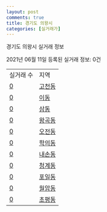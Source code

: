 ```yaml
---
layout: post
comments: true
title: 경기도 의왕시
categories: [실거래가]
---
```


경기도 의왕시 실거래 정보

2021년 06월 11일 등록된 실거래 정보: 0건


<table>
  <tr>
    <td>실거래 수</td>
    <td>지역</td>
  </tr>

  
  <tr>
    <td><a href="4143010100.html">0</a></td>
    <td><a href="4143010100.html">고천동</a></td>
  </tr>
    

  <tr>
    <td><a href="4143010200.html">0</a></td>
    <td><a href="4143010200.html">이동</a></td>
  </tr>
    

  <tr>
    <td><a href="4143010300.html">0</a></td>
    <td><a href="4143010300.html">삼동</a></td>
  </tr>
    

  <tr>
    <td><a href="4143010400.html">0</a></td>
    <td><a href="4143010400.html">왕곡동</a></td>
  </tr>
    

  <tr>
    <td><a href="4143010500.html">0</a></td>
    <td><a href="4143010500.html">오전동</a></td>
  </tr>
    

  <tr>
    <td><a href="4143010600.html">0</a></td>
    <td><a href="4143010600.html">학의동</a></td>
  </tr>
    

  <tr>
    <td><a href="4143010700.html">0</a></td>
    <td><a href="4143010700.html">내손동</a></td>
  </tr>
    

  <tr>
    <td><a href="4143010800.html">0</a></td>
    <td><a href="4143010800.html">청계동</a></td>
  </tr>
    

  <tr>
    <td><a href="4143010900.html">0</a></td>
    <td><a href="4143010900.html">포일동</a></td>
  </tr>
    

  <tr>
    <td><a href="4143011000.html">0</a></td>
    <td><a href="4143011000.html">월암동</a></td>
  </tr>
    

  <tr>
    <td><a href="4143011100.html">0</a></td>
    <td><a href="4143011100.html">초평동</a></td>
  </tr>
    


</table>
    